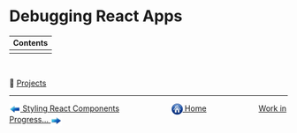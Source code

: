 # Debugging React Apps

| Contents |
| :------- |
|          |

&nbsp;

:notebook_with_decorative_cover: [Projects](projects/)

---

[<img align="center" src="../images/left_arrow.png" height="20" width="20"/> Styling React Components](../005-styling-react-components/README.md)&nbsp; &nbsp; &nbsp; &nbsp; &nbsp; &nbsp; &nbsp; &nbsp; &nbsp; &nbsp; &nbsp; &nbsp; [<img align="center" src="../images/home.png" height="20" width="20"/> Home](../README.md) &nbsp; &nbsp; &nbsp; &nbsp; &nbsp; &nbsp; &nbsp; &nbsp; &nbsp; &nbsp; &nbsp; &nbsp;[Work in Progress... <img align="center" src="../images/right_arrow.png" height="20" width="20"/>]()
